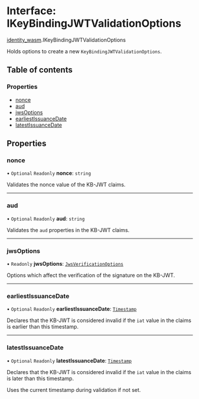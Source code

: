 # Interface: IKeyBindingJWTValidationOptions

[identity\_wasm](../modules/identity_wasm.md).IKeyBindingJWTValidationOptions

Holds options to create a new `KeyBindingJWTValidationOptions`.

## Table of contents

### Properties

- [nonce](identity_wasm.IKeyBindingJWTValidationOptions.md#nonce)
- [aud](identity_wasm.IKeyBindingJWTValidationOptions.md#aud)
- [jwsOptions](identity_wasm.IKeyBindingJWTValidationOptions.md#jwsoptions)
- [earliestIssuanceDate](identity_wasm.IKeyBindingJWTValidationOptions.md#earliestissuancedate)
- [latestIssuanceDate](identity_wasm.IKeyBindingJWTValidationOptions.md#latestissuancedate)

## Properties

### nonce

• `Optional` `Readonly` **nonce**: `string`

Validates the nonce value of the KB-JWT claims.

___

### aud

• `Optional` `Readonly` **aud**: `string`

Validates the `aud` properties in the KB-JWT claims.

___

### jwsOptions

• `Readonly` **jwsOptions**: [`JwsVerificationOptions`](../classes/identity_wasm.JwsVerificationOptions.md)

Options which affect the verification of the signature on the KB-JWT.

___

### earliestIssuanceDate

• `Optional` `Readonly` **earliestIssuanceDate**: [`Timestamp`](../classes/identity_wasm.Timestamp.md)

Declares that the KB-JWT is considered invalid if the `iat` value in the claims
is earlier than this timestamp.

___

### latestIssuanceDate

• `Optional` `Readonly` **latestIssuanceDate**: [`Timestamp`](../classes/identity_wasm.Timestamp.md)

Declares that the KB-JWT is considered invalid if the `iat` value in the claims is
later than this timestamp.

Uses the current timestamp during validation if not set.

